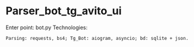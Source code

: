 # Parser_bot_tg_avito_ui
Enter point: bot.py
Technologies:

```
Parsing: requests, bs4; Tg_Bot: aiogram, asyncio; bd: sqlite + json.
```
